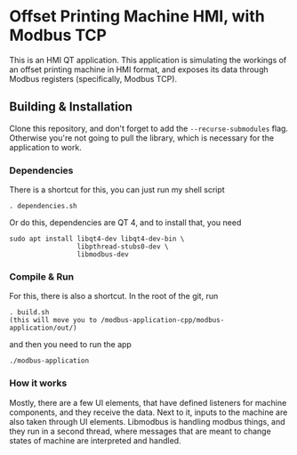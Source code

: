 # Offset Printing Machine HMI, with Modbus TCP

This is an HMI QT application. This application is simulating the workings of an offset printing machine in HMI format,
and exposes its data through Modbus registers (specifically, Modbus TCP).

## Building & Installation

Clone this repository, and don't forget to add the  ```--recurse-submodules``` flag.
Otherwise you're not going to pull the library, which is necessary for the 
application to work.

### Dependencies

There is a shortcut for this, you can just run my shell script
```
. dependencies.sh
```

Or do this,
dependencies are QT 4, and to install that, you need
```
sudo apt install libqt4-dev libqt4-dev-bin \
                 libpthread-stubs0-dev \
                 libmodbus-dev
```

### Compile & Run

For this, there is also a shortcut. In the root of the git, run
```
. build.sh
(this will move you to /modbus-application-cpp/modbus-application/out/)
```

and then you need to run the app
```
./modbus-application
```

### How it works

Mostly, there are a few UI elements, that have defined listeners for machine components,
and they receive the data. Next to it, inputs to the machine are also taken through UI 
elements. Libmodbus is handling modbus things, and they run in a second thread,
where messages that are meant to change states of machine are interpreted and handled.


